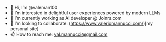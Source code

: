 - 👋 Hi, I’m @valeman100
- 👀 I’m interested in delightful user experiences powered by modern LLMs
- 🌱 I’m currently working as AI developer @ Joinrs.com
- 💞️ I’m looking to collaborate: (https://www.valeriomannucci.com/)[my personal site]
- 📫 How to reach me: val.mannucci@gmail.com

<!---
valeman100/valeman100 is a ✨ special ✨ repository because its `README.md` (this file) appears on your GitHub profile.
You can click the Preview link to take a look at your changes.
--->
